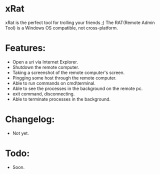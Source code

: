 # xRat
xRat is the perfect tool for trolling your friends ;)
The RAT(Remote Admin Tool) is a Windows OS compatible, not cross-platform.

# Features:
- Open a uri via Internet Explorer.
- Shutdown the remote computer.
- Taking a screenshot of the remote computer's screen.
- Pingging some host through the remote computer.
- Able to run commands on cmd\terminal.
- Able to see the processes in the background on the remote pc.
- exit command, disconnecting.
- Able to terminate processes in the background.

# Changelog:
- Not yet.

# Todo:
- Soon.

